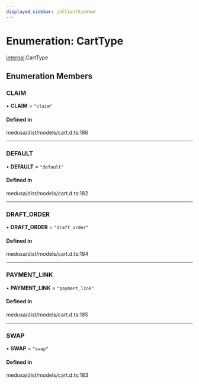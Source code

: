 ```yaml
---
displayed_sidebar: jsClientSidebar
---
```


# Enumeration: CartType

[internal](../modules/internal.md).CartType

## Enumeration Members

### CLAIM

• **CLAIM** = ``"claim"``

#### Defined in

medusa/dist/models/cart.d.ts:186

___

### DEFAULT

• **DEFAULT** = ``"default"``

#### Defined in

medusa/dist/models/cart.d.ts:182

___

### DRAFT\_ORDER

• **DRAFT\_ORDER** = ``"draft_order"``

#### Defined in

medusa/dist/models/cart.d.ts:184

___

### PAYMENT\_LINK

• **PAYMENT\_LINK** = ``"payment_link"``

#### Defined in

medusa/dist/models/cart.d.ts:185

___

### SWAP

• **SWAP** = ``"swap"``

#### Defined in

medusa/dist/models/cart.d.ts:183
